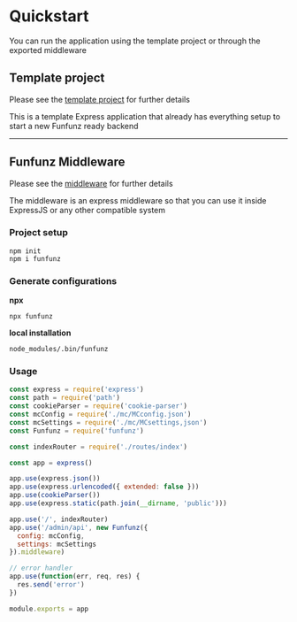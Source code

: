 # Quickstart

You can run the application using the template project or through the exported middleware

## Template project

Please see the [template project](https://github.com/Funfunz/funfunz-template) for further details

This is a template Express application that already has everything setup to start a new Funfunz ready backend

---

## Funfunz Middleware

Please see the [middleware](usage/middleware.md) for further details

The middleware is an express middleware so that you can use it inside ExpressJS or any other compatible system

### Project setup

```
npm init
npm i funfunz
```

### Generate configurations

**npx**
```
npx funfunz
```

**local installation**
```
node_modules/.bin/funfunz
```

### Usage

```js
const express = require('express')
const path = require('path')
const cookieParser = require('cookie-parser')
const mcConfig = require('./mc/MCconfig.json')
const mcSettings = require('./mc/MCsettings,json')
const Funfunz = require('funfunz')

const indexRouter = require('./routes/index')

const app = express()

app.use(express.json())
app.use(express.urlencoded({ extended: false }))
app.use(cookieParser())
app.use(express.static(path.join(__dirname, 'public')))

app.use('/', indexRouter)
app.use('/admin/api', new Funfunz({
  config: mcConfig,
  settings: mcSettings
}).middleware)

// error handler
app.use(function(err, req, res) {
  res.send('error')
})

module.exports = app
```

